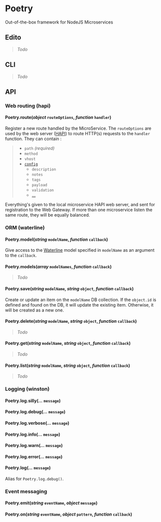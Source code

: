 # Poetry
Out-of-the-box framework for NodeJS Microservices


## Edito
> _Todo_


## CLI
> _Todo_


## API
### Web routing (hapi)
#### Poetry.route(_object_ `routeOptions`, _function_ `handler`)
Register a new route handled by the MicroService. The `routeOptions` are used by the web server ([HAPI](http://hapijs.com/)) to route HTTP(s) requests to the `handler` function. They can contain :
> * `path` _(required)_
> * `method`
> * `vhost`
> * [`config`](http://hapijs.com/api#route-options)
>    * `description`
>    * `notes`
>    * `tags`
>    * `payload`
>    * `validation`
>    * […](http://hapijs.com/api#route-options)

Everything's given to the local microservice HAPI web server, and sent for registration to the Web Gateway. If more than one microservice listen the same route, they will be equally balanced.

### ORM (waterline)
#### Poetry.model(_string_ `modelName`, _function_ `callback`)
Give access to the [Waterline](https://github.com/balderdashy/waterline-docs) model specified in `modelName` as an argument to the `callback`.

#### Poetry.models(_array_ `modelNames`, _function_ `callback`)
> _Todo_

#### Poetry.save(_string_ `modelName`, _string_ `object`, _function_ `callback`)
Create or update an item on the `modelName` DB collection. If the `object.id` is defined and found on the DB, it will update the existing item. Otherwise, it will be created as a new one.

#### Poetry.delete(_string_ `modelName`, _string_ `object`, _function_ `callback`)
> _Todo_
#### Poetry.get(_string_ `modelName`, _string_ `object`, _function_ `callback`)
> _Todo_
#### Poetry.list(_string_ `modelName`, _string_ `object`, _function_ `callback`)
> _Todo_

### Logging (winston)
#### Poetry.log.silly(_..._ `message`)
#### Poetry.log.debug(_..._ `message`)
#### Poetry.log.verbose(_..._ `message`)
#### Poetry.log.info(_..._ `message`)
#### Poetry.log.warn(_..._ `message`)
#### Poetry.log.error(_..._ `message`)
#### Poetry.log(_..._ `message`)
Alias for `Poetry.log.debug()`.

### Event messaging
#### Poetry.emit(_string_ `eventName`, _object_ `message`)
#### Poetry.on(_string_ `eventName`, _object_ `pattern`, _function_ `callback`)
